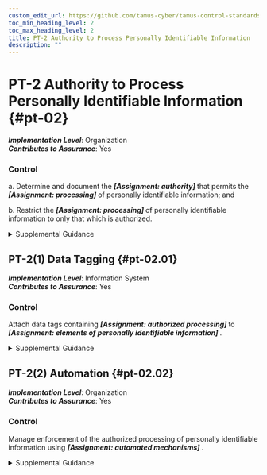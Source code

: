 ```yaml
---
custom_edit_url: https://github.com/tamus-cyber/tamus-control-standards/tree/main/content/tamus.edu/TAMUS_profile.yaml
toc_min_heading_level: 2
toc_max_heading_level: 2
title: PT-2 Authority to Process Personally Identifiable Information
description: ""
---
```


# PT-2 Authority to Process Personally Identifiable Information {#pt-02}

_**Implementation Level**_: Organization\
_**Contributes to Assurance**_: Yes

### Control



a. Determine and document the <strong title="pt-02_odp.01"> <em>[Assignment: authority]</em> </strong> that permits the <strong title="pt-02_odp.02"> <em>[Assignment: processing]</em> </strong> of personally identifiable information; and

b. Restrict the <strong title="pt-02_odp.03"> <em>[Assignment: processing]</em> </strong> of personally identifiable information to only that which is authorized.


<details><summary>Supplemental Guidance</summary>The processing of personally identifiable information is an operation or set of operations that the information system or organization performs with respect to personally identifiable information across the information life cycle. Processing includes but is not limited to creation, collection, use, processing, storage, maintenance, dissemination, disclosure, and disposal. Processing operations also include logging, generation, and transformation, as well as analysis techniques, such as data mining.<br/><br/>Organizations may be subject to laws, executive orders, directives, regulations, or policies that establish the organization’s authority and thereby limit certain types of processing of personally identifiable information or establish other requirements related to the processing. Organizational personnel consult with the senior agency official for privacy and legal counsel regarding such authority, particularly if the organization is subject to multiple jurisdictions or sources of authority. For organizations whose processing is not determined according to legal authorities, the organization’s policies and determinations govern how they process personally identifiable information. While processing of personally identifiable information may be legally permissible, privacy risks may still arise. Privacy risk assessments can identify the privacy risks associated with the authorized processing of personally identifiable information and support solutions to manage such risks.<br/><br/>Organizations consider applicable requirements and organizational policies to determine how to document this authority. For federal agencies, the authority to process personally identifiable information is documented in privacy policies and notices, system of records notices, privacy impact assessments, [PRIVACT](#18e71fec-c6fd-475a-925a-5d8495cf8455) statements, computer matching agreements and notices, contracts, information sharing agreements, memoranda of understanding, and other documentation.<br/><br/>Organizations take steps to ensure that personally identifiable information is only processed for authorized purposes, including training organizational personnel on the authorized processing of personally identifiable information and monitoring and auditing organizational use of personally identifiable information.</details>


## PT-2(1) Data Tagging {#pt-02.01}

_**Implementation Level**_: Information System\
_**Contributes to Assurance**_: Yes

### Control

Attach data tags containing <strong title="pt-02.01_odp.01"> <em>[Assignment: authorized processing]</em> </strong> to <strong title="pt-02.01_odp.02"> <em>[Assignment: elements of personally identifiable information]</em> </strong>.


<details><summary>Supplemental Guidance</summary>Data tags support the tracking and enforcement of authorized processing by conveying the types of processing that are authorized along with the relevant elements of personally identifiable information throughout the system. Data tags may also support the use of automated tools.</details>


## PT-2(2) Automation {#pt-02.02}

_**Implementation Level**_: Organization\
_**Contributes to Assurance**_: Yes

### Control

Manage enforcement of the authorized processing of personally identifiable information using <strong title="pt-02.02_odp"> <em>[Assignment: automated mechanisms]</em> </strong>.


<details><summary>Supplemental Guidance</summary>Automated mechanisms augment verification that only authorized processing is occurring.</details>
